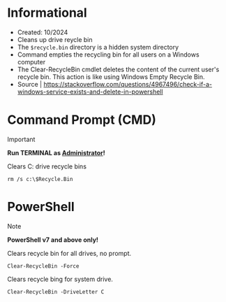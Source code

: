 # Informational
- Created: 10/2024
- Cleans up drive reycle bin
- The `$recycle.bin` directory is a hidden system directory
- Command empties the recycling bin for all users on a Windows computer
- The Clear-RecycleBin cmdlet deletes the content of the current user's recycle bin. This action is like using Windows Empty Recycle Bin.
- Source | https://stackoverflow.com/questions/4967496/check-if-a-windows-service-exists-and-delete-in-powershell      

# Command Prompt (CMD)
> [!IMPORTANT]
> **Run TERMINAL as <ins>Administrator</ins>!**

Clears C: drive recycle bins
```
rm /s c:\$Recycle.Bin 
```

# PowerShell
> [!NOTE]
> **PowerShell v7 and above only!**

Clears recycle bin for all drives, no prompt.
```
Clear-RecycleBin -Force
```

Clears recycle bing for system drive.
```
Clear-RecycleBin -DriveLetter C
```


